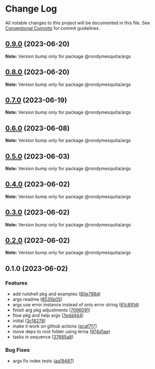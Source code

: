 # Change Log

All notable changes to this project will be documented in this file.
See [Conventional Commits](https://conventionalcommits.org) for commit guidelines.

## [0.9.0](https://github.com/rondymesquita/shell/compare/@rondymesquita/args@0.8.0...@rondymesquita/args@0.9.0) (2023-06-20)

**Note:** Version bump only for package @rondymesquita/args

## [0.8.0](https://github.com/rondymesquita/shell/compare/@rondymesquita/args@0.7.0...@rondymesquita/args@0.8.0) (2023-06-20)

**Note:** Version bump only for package @rondymesquita/args

## [0.7.0](https://github.com/rondymesquita/shell/compare/@rondymesquita/args@0.6.0...@rondymesquita/args@0.7.0) (2023-06-19)

**Note:** Version bump only for package @rondymesquita/args

## [0.6.0](https://github.com/rondymesquita/shell/compare/@rondymesquita/args@0.5.0...@rondymesquita/args@0.6.0) (2023-06-08)

**Note:** Version bump only for package @rondymesquita/args

## [0.5.0](https://github.com/rondymesquita/shell/compare/@rondymesquita/args@0.4.0...@rondymesquita/args@0.5.0) (2023-06-03)

**Note:** Version bump only for package @rondymesquita/args

## [0.4.0](https://github.com/rondymesquita/shell/compare/@rondymesquita/args@0.3.0...@rondymesquita/args@0.4.0) (2023-06-02)

**Note:** Version bump only for package @rondymesquita/args

## [0.3.0](https://github.com/rondymesquita/shell/compare/@rondymesquita/args@0.2.0...@rondymesquita/args@0.3.0) (2023-06-02)

**Note:** Version bump only for package @rondymesquita/args

## [0.2.0](https://github.com/rondymesquita/shell/compare/@rondymesquita/args@0.1.0...@rondymesquita/args@0.2.0) (2023-06-02)

**Note:** Version bump only for package @rondymesquita/args

## 0.1.0 (2023-06-02)

### Features

- add nutshell pkg and examples ([80e798d](https://github.com/rondymesquita/shell/commit/80e798d061c2f9ea53651deb6d073a20d804ad97))
- args readme ([8535b05](https://github.com/rondymesquita/shell/commit/8535b05b4a272bff9827462c4277cb542a115861))
- args use error instance instead of only error string ([61c891d](https://github.com/rondymesquita/shell/commit/61c891dd8d6eea6a561fe66f8e5ef74fcd284491))
- finish arg pkg adjustments ([7096091](https://github.com/rondymesquita/shell/commit/7096091e549bdfda75fd83043e9fb254c3d0473b))
- flow pkg and help args ([7edd444](https://github.com/rondymesquita/shell/commit/7edd444b52db00024f6fe9c2869d64f6f507c164))
- initial ([3c18278](https://github.com/rondymesquita/shell/commit/3c1827858fc740a89c80b991e5166a262a0b21c2))
- make it work on github actions ([ecaf7f7](https://github.com/rondymesquita/shell/commit/ecaf7f7e709f3a41b6a906c047bc8d4d9275be5f))
- move deps to root folder using lerna ([974d1ae](https://github.com/rondymesquita/shell/commit/974d1ae444afef95827b18ac6eadd061412b0481))
- tasks in sequence ([37665a8](https://github.com/rondymesquita/shell/commit/37665a847ab601dc90f72cfad91a9ad52be38278))

### Bug Fixes

- args fix index tests ([aa19487](https://github.com/rondymesquita/shell/commit/aa194870d0cbdc47a9efd93ab4376e43cc60bc80))
